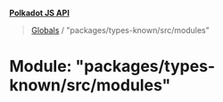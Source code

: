 **[Polkadot JS API](../README.md)**

> [Globals](../globals.md) / "packages/types-known/src/modules"

# Module: "packages/types-known/src/modules"
